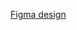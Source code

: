 [Figma design](https://www.figma.com/file/hWTnxCzOMBlwItR8eUWjSQ/Cherie-Models?type=design&node-id=47-453&mode=design)
